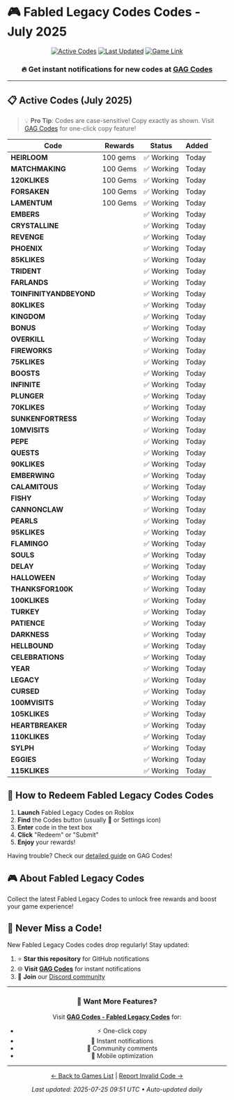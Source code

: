 # 🎮 Fabled Legacy Codes Codes - July 2025

<div align="center">

[![Active Codes](https://img.shields.io/badge/Active%20Codes-55-brightgreen)](https://gagcodes.com/roblox/fabled-legacy)
[![Last Updated](https://img.shields.io/badge/Last%20Updated-Today-orange)](https://gagcodes.com/roblox/fabled-legacy)
[![Game Link](https://img.shields.io/badge/Play-Fabled%20Legacy%20Codes-red)](https://www.roblox.com/games/)

### 🔥 **Get instant notifications for new codes at [GAG Codes](https://gagcodes.com/roblox/fabled-legacy)**

</div>

---

## 📋 Active Codes (July 2025)

> 💡 **Pro Tip**: Codes are case-sensitive! Copy exactly as shown. Visit [GAG Codes](https://gagcodes.com/roblox/fabled-legacy) for one-click copy feature!

| Code | Rewards | Status | Added |
|------|---------|--------|-------|
| **HEIRLOOM** | 100 gems | ✅ Working | Today |
| **MATCHMAKING** | 100 Gems | ✅ Working | Today |
| **120KLIKES** | 100 Gems | ✅ Working | Today |
| **FORSAKEN** | 100 Gems | ✅ Working | Today |
| **LAMENTUM** | 100 Gems | ✅ Working | Today |
| **EMBERS** |  | ✅ Working | Today |
| **CRYSTALLINE** |  | ✅ Working | Today |
| **REVENGE** |  | ✅ Working | Today |
| **PHOENIX** |  | ✅ Working | Today |
| **85KLIKES** |  | ✅ Working | Today |
| **TRIDENT** |  | ✅ Working | Today |
| **FARLANDS** |  | ✅ Working | Today |
| **TOINFINITYANDBEYOND** |  | ✅ Working | Today |
| **80KLIKES** |  | ✅ Working | Today |
| **KINGDOM** |  | ✅ Working | Today |
| **BONUS** |  | ✅ Working | Today |
| **OVERKILL** |  | ✅ Working | Today |
| **FIREWORKS** |  | ✅ Working | Today |
| **75KLIKES** |  | ✅ Working | Today |
| **BOOSTS** |  | ✅ Working | Today |
| **INFINITE** |  | ✅ Working | Today |
| **PLUNGER** |  | ✅ Working | Today |
| **70KLIKES** |  | ✅ Working | Today |
| **SUNKENFORTRESS** |  | ✅ Working | Today |
| **10MVISITS** |  | ✅ Working | Today |
| **PEPE** |  | ✅ Working | Today |
| **QUESTS** |  | ✅ Working | Today |
| **90KLIKES** |  | ✅ Working | Today |
| **EMBERWING** |  | ✅ Working | Today |
| **CALAMITOUS** |  | ✅ Working | Today |
| **FISHY** |  | ✅ Working | Today |
| **CANNONCLAW** |  | ✅ Working | Today |
| **PEARLS** |  | ✅ Working | Today |
| **95KLIKES** |  | ✅ Working | Today |
| **FLAMINGO** |  | ✅ Working | Today |
| **SOULS** |  | ✅ Working | Today |
| **DELAY** |  | ✅ Working | Today |
| **HALLOWEEN** |  | ✅ Working | Today |
| **THANKSFOR100K** |  | ✅ Working | Today |
| **100KLIKES** |  | ✅ Working | Today |
| **TURKEY** |  | ✅ Working | Today |
| **PATIENCE** |  | ✅ Working | Today |
| **DARKNESS** |  | ✅ Working | Today |
| **HELLBOUND** |  | ✅ Working | Today |
| **CELEBRATIONS** |  | ✅ Working | Today |
| **YEAR** |  | ✅ Working | Today |
| **LEGACY** |  | ✅ Working | Today |
| **CURSED** |  | ✅ Working | Today |
| **100MVISITS** |  | ✅ Working | Today |
| **105KLIKES** |  | ✅ Working | Today |
| **HEARTBREAKER** |  | ✅ Working | Today |
| **110KLIKES** |  | ✅ Working | Today |
| **SYLPH** |  | ✅ Working | Today |
| **EGGIES** |  | ✅ Working | Today |
| **115KLIKES** |  | ✅ Working | Today |


## 📖 How to Redeem Fabled Legacy Codes Codes

1. **Launch** Fabled Legacy Codes on Roblox
2. **Find** the Codes button (usually 🎁 or Settings icon)
3. **Enter** code in the text box
4. **Click** "Redeem" or "Submit"
5. **Enjoy** your rewards!

Having trouble? Check our [detailed guide](https://gagcodes.com/roblox/fabled-legacy#how-to-redeem) on GAG Codes!

## 🎮 About Fabled Legacy Codes

Collect the latest Fabled Legacy Codes to unlock free rewards and boost your game experience!

## 🔔 Never Miss a Code!

New Fabled Legacy Codes codes drop regularly! Stay updated:

1. ⭐ **Star this repository** for GitHub notifications
2. 🌐 **Visit [GAG Codes](https://gagcodes.com/roblox/fabled-legacy)** for instant notifications
3. 💬 **Join** our [Discord community](https://gagcodes.com/discord)

---

<div align="center">

### 🚀 Want More Features?

Visit [**GAG Codes - Fabled Legacy Codes**](https://gagcodes.com/roblox/fabled-legacy) for:
- ⚡ One-click copy
- 🔔 Instant notifications  
- 💬 Community comments
- 📱 Mobile optimization

---

[← Back to Games List](README.md) | [Report Invalid Code →](https://github.com/yourusername/roblox-codes-directory/issues)

*Last updated: 2025-07-25 09:51 UTC • Auto-updated daily*

</div>
